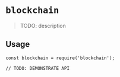 # `blockchain`

> TODO: description

## Usage

```
const blockchain = require('blockchain');

// TODO: DEMONSTRATE API
```

